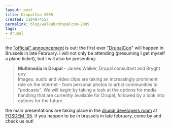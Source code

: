 ```yaml
--- 
layout: post
title: DrupalCon 2005
created: 1104874157
permalink: blog/walkah/drupalcon-2005
tags: 
- drupal
---
```

<p>
the <a href="http://drupal.org/node/15126" title="Drupal Conference Announcement">"official" announcement</a> is out: the first ever "<a href="http://drupal.org/drupal-conference-2005" title="Drupal Conference '05">DrupalCon</a>" will happen in Brussels in late February. i will not only be attending (presuming I get myself a plane ticket), but I will also be presenting:
</p><blockquote>
<strong>Multimedia in Drupal</strong> - James Walker, Drupal consultant and Bryght guy
<br />Images, audio and video clips are taking an increasingly prominent role on the internet - from personal photos to artist communities to "podcasts". We will begin by taking a look at the options for media handling that are currently available for Drupal, followed by a look into options for the future.
</blockquote><p>
the main presentations are taking place in the <a href="http://www.fosdem.org/2005/index/dev_room_drupal">drupal developers room</a> at <a href="http://www.fosdem.org/2005/">FOSDEM '05</a>. if you happen to be in brussels in late february, come by and check us out! 
</p>
